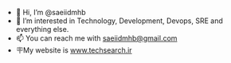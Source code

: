 - 👋 Hi, I’m @saeiidmhb
- 👀 I’m interested in Technology, Development, Devops, SRE and everything else.
- 📫 You can reach me with saeiidmhb@gmail.com
- 🪧My website is www.techsearch.ir

<!---
saeiidmhb/saeiidmhb is a ✨ special ✨ repository because its `README.md` (this file) appears on your GitHub profile.
You can click the Preview link to take a look at your changes.
--->
